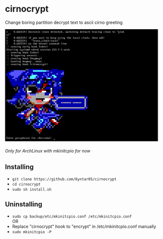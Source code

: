 # cirnocrypt
Change boring partition decrypt text to ascii cirno greeting <br>

![cirno baka](greetings/ascii_cirno_example.png)

###### Only for ArchLinux with mkinitcpio for now

## Installing
- `git clone https://github.com/6yntar05/cirnocrypt`
- `cd cirnocrypt`
- `sudo sh install.sh`

## Uninstalling
  - `sudo cp backup/etc/mkinitcpio.conf /etc/mkinitcpio.conf`
    <br> OR
  - Replace "cirnocrypt" hook to "encrypt" in /etc/mkinitcpio.conf manually
- `sudo mkinitcpio -P`